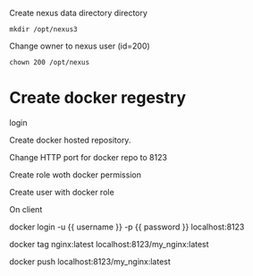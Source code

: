 Create nexus data directory directory 

`mkdir /opt/nexus3`

Change owner to nexus user (id=200)

`chown 200 /opt/nexus`

# Create docker regestry

login

Create docker hosted repository.

Change HTTP port for docker repo to 8123

Create role woth docker permission

Create user with docker role

On client

docker login -u {{ username }} -p {{ password }} localhost:8123

docker tag nginx:latest localhost:8123/my_nginx:latest

docker push localhost:8123/my_nginx:latest
